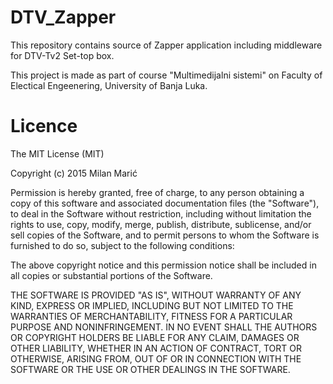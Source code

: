 # DTV_Zapper

This repository contains source of Zapper application including middleware for DTV-Tv2 Set-top box.

This project is made as part of course "Multimedijalni sistemi" on Faculty of Electical Engeenering, University of Banja Luka.

# Licence

The MIT License (MIT)

Copyright (c) 2015 Milan Marić

Permission is hereby granted, free of charge, to any person obtaining a copy
of this software and associated documentation files (the "Software"), to deal
in the Software without restriction, including without limitation the rights
to use, copy, modify, merge, publish, distribute, sublicense, and/or sell
copies of the Software, and to permit persons to whom the Software is
furnished to do so, subject to the following conditions:

The above copyright notice and this permission notice shall be included in all
copies or substantial portions of the Software.

THE SOFTWARE IS PROVIDED "AS IS", WITHOUT WARRANTY OF ANY KIND, EXPRESS OR
IMPLIED, INCLUDING BUT NOT LIMITED TO THE WARRANTIES OF MERCHANTABILITY,
FITNESS FOR A PARTICULAR PURPOSE AND NONINFRINGEMENT. IN NO EVENT SHALL THE
AUTHORS OR COPYRIGHT HOLDERS BE LIABLE FOR ANY CLAIM, DAMAGES OR OTHER
LIABILITY, WHETHER IN AN ACTION OF CONTRACT, TORT OR OTHERWISE, ARISING FROM,
OUT OF OR IN CONNECTION WITH THE SOFTWARE OR THE USE OR OTHER DEALINGS IN THE
SOFTWARE.


